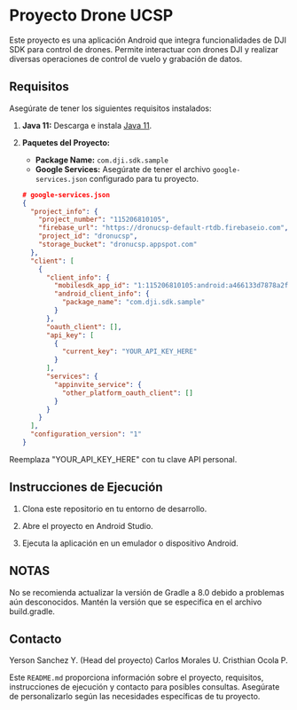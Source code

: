 # Proyecto Drone UCSP

Este proyecto es una aplicación Android que integra funcionalidades de DJI SDK para control de drones. Permite interactuar con drones DJI y realizar diversas operaciones de control de vuelo y grabación de datos.

## Requisitos

Asegúrate de tener los siguientes requisitos instalados:

1. **Java 11:** Descarga e instala [Java 11](https://docs.aws.amazon.com/corretto/latest/corretto-11-ug/downloads-list.html).

2. **Paquetes del Proyecto:**

   - **Package Name:** `com.dji.sdk.sample`
   - **Google Services:** Asegúrate de tener el archivo `google-services.json` configurado para tu proyecto.

   ```json
   # google-services.json
   {
     "project_info": {
       "project_number": "115206810105",
       "firebase_url": "https://dronucsp-default-rtdb.firebaseio.com",
       "project_id": "dronucsp",
       "storage_bucket": "dronucsp.appspot.com"
     },
     "client": [
       {
         "client_info": {
           "mobilesdk_app_id": "1:115206810105:android:a466133d7878a2fefff528",
           "android_client_info": {
             "package_name": "com.dji.sdk.sample"
           }
         },
         "oauth_client": [],
         "api_key": [
           {
             "current_key": "YOUR_API_KEY_HERE"
           }
         ],
         "services": {
           "appinvite_service": {
             "other_platform_oauth_client": []
           }
         }
       }
     ],
     "configuration_version": "1"
   }
Reemplaza "YOUR_API_KEY_HERE" con tu clave API personal.

## Instrucciones de Ejecución
1. Clona este repositorio en tu entorno de desarrollo.

2. Abre el proyecto en Android Studio.

3. Ejecuta la aplicación en un emulador o dispositivo Android.
   
## NOTAS
No se recomienda actualizar la versión de Gradle a 8.0 debido a problemas aún desconocidos. Mantén la versión que se especifica en el archivo build.gradle.

## Contacto
Yerson Sanchez Y. (Head del proyecto)
Carlos Morales U.
Cristhian Ocola P.

Este `README.md` proporciona información sobre el proyecto, requisitos, instrucciones de ejecución y contacto para posibles consultas. Asegúrate de personalizarlo según las necesidades específicas de tu proyecto.

